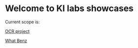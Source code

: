 # Welcome to KI labs showcases

Current scope is:

[OCR project](_layouts/ocr_poc.html) 

[What Benz](_layouts/what_benz.html) 